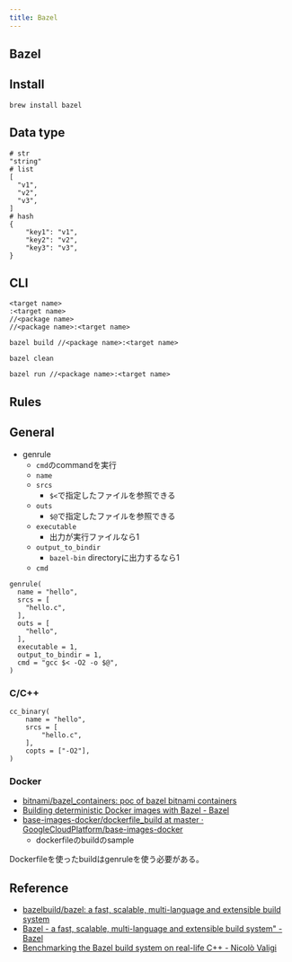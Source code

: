 ```yaml
---
title: Bazel
---
```


## Bazel

## Install

```
brew install bazel
```

## Data type

```
# str
"string"
# list
[
  "v1",
  "v2",
  "v3",
]
# hash
{
    "key1": "v1",
    "key2": "v2",
    "key3": "v3",
}
```

## CLI


```
<target name>
:<target name>
//<package name>
//<package name>:<target name>
```

```
bazel build //<package name>:<target name>
```

```
bazel clean
```

```
bazel run //<package name>:<target name>
```

## Rules

## General
* genrule
    * `cmd`のcommandを実行
    * `name`
    * `srcs`
        * `$<`で指定したファイルを参照できる
    * `outs`
        * `$@`で指定したファイルを参照できる
    * `executable`
        * 出力が実行ファイルなら1
    * `output_to_bindir`
        * `bazel-bin` directoryに出力するなら1
    * `cmd`

```
genrule(
  name = "hello",
  srcs = [
    "hello.c",
  ],
  outs = [
    "hello",
  ],
  executable = 1,
  output_to_bindir = 1,
  cmd = "gcc $< -O2 -o $@",
)
```

### C/C++

```
cc_binary(
    name = "hello",
    srcs = [
        "hello.c",
    ],
    copts = ["-O2"],
)
```

### Docker
* [bitnami/bazel_containers: poc of bazel bitnami containers](https://github.com/bitnami/bazel_containers)
* [Building deterministic Docker images with Bazel - Bazel](https://blog.bazel.build/2015/07/28/docker_build.html)
* [base-images-docker/dockerfile_build at master · GoogleCloudPlatform/base-images-docker](https://github.com/GoogleCloudPlatform/base-images-docker/tree/master/dockerfile_build)
    * dockerfileのbuildのsample

Dockerfileを使ったbuildはgenruleを使う必要がある。


## Reference
* [bazelbuild/bazel: a fast, scalable, multi-language and extensible build system](https://github.com/bazelbuild/bazel)
* [Bazel - a fast, scalable, multi-language and extensible build system" - Bazel](https://bazel.build/)
* [Benchmarking the Bazel build system on real-life C++ - Nicolò Valigi](https://nicolovaligi.com/benchmark-bazel-build-cpp.html)

